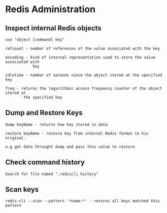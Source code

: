 # Redis Administration

## Inspect internal Redis objects 

    use "object [command] key"

    refcount - number of references of the value associated with the key

    encoding - kind of internal representation used to store the value associated with 
                key

    idletime - number of seconds since the object stored at the specified key

    freq - returns the logarithmic access frequency counter of the object stored at 
            the specified key

## Dump and Restore Keys 

    dump keyName - returns how key stored in data

    restore keyName - restore key from internal Redis format to his original. 

    e.g get data throught dump and pass this value to restore

## Check command history

    Search for file named ".rediscli_history"

## Scan keys 

    redis-cli --scan --pattern '*name:*' - returns all keys matched this pattern
